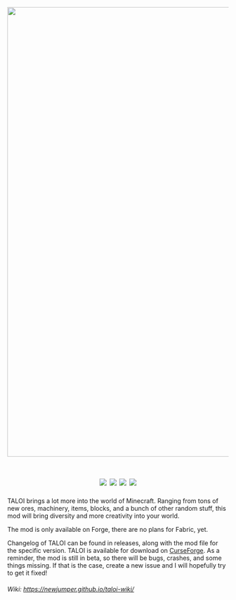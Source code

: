 <p align="center"><img src="https://github.com/NewJumper/Thats-A-Lot-Of-Items/blob/mc-1.18.x/src/main/resources/logo_blue_white.png" alt="Logo" width="1024"></p>
<h1 align="center">
  <a href="https://www.curseforge.com/minecraft/mc-mods/thats-a-lot-of-items"><img src="https://img.shields.io/badge/Mod Version-0.17.1-54c3d6"></a>
  <a><img src="https://img.shields.io/badge/Minecraft Ver.-1.18.2-71c46e"></a>
  <a href="https://files.minecraftforge.net/net/minecraftforge/forge/"><img src="https://img.shields.io/badge/Forge Ver.-40.1.0-d68f54"></a>
  <a href="https://github.com/NewJumper/Thats-A-Lot-Of-Items/actions/workflows/gradle.yml"><img src="https://github.com/NewJumper/Thats-A-Lot-Of-Items/actions/workflows/gradle.yml/badge.svg"></a>
</h1>

TALOI brings a lot more into the world of Minecraft. Ranging from tons of new ores, machinery, items, blocks, and a bunch of other random stuff, this mod will bring diversity and more creativity into your world.

The mod is only available on Forge, there are no plans for Fabric, yet.

Changelog of TALOI can be found in releases, along with the mod file for the specific version. TALOI is available for download on [CurseForge](https://www.curseforge.com/minecraft/mc-mods/thats-a-lot-of-items). As a reminder, the mod is still in beta, so there will be bugs, crashes, and some things missing. If that is the case, create a new issue and I will hopefully try to get it fixed!

###### *Wiki: https://newjumper.github.io/taloi-wiki/*
